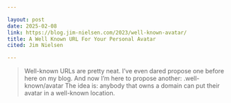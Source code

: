 ```yaml
---

layout: post
date: 2025-02-08
link: https://blog.jim-nielsen.com/2023/well-known-avatar/
title: A Well Known URL For Your Personal Avatar
cited: Jim Nielsen

---
```


> Well-known URLs are pretty neat. I’ve even dared propose one before here on my blog.
> And now I’m here to propose another:
> .well-known/avatar
> The idea is: anybody that owns a domain can put their avatar in a well-known location.
